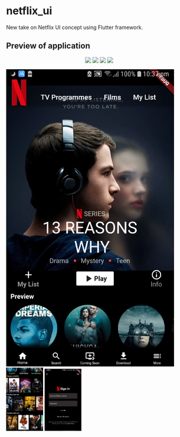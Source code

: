 # netflix_ui
New take on Netflix UI concept using Flutter framework.
<h2>Preview of application</h2>
<p align="center">
  <img src="https://img.shields.io/badge/Platform-Android-brightgreen.svg" />
  <img src="https://img.shields.io/badge/Editor-IntelliJ-0078d7.svg" />
  <img src="https://img.shields.io/badge/Framework-Flutter-61dbfb.svg" />
  <img src="https://img.shields.io/badge/Language-Dart-f0db4f.svg" /><br/>
</p>
<p float="left">
    <img src="screenshoots/Screenshot_14.png" />
    <img src="screenshoots/Screenshot_15.png" width="100"/>
    <img src="screenshoots/Screenshot_13.png" width="100"/>
</p>